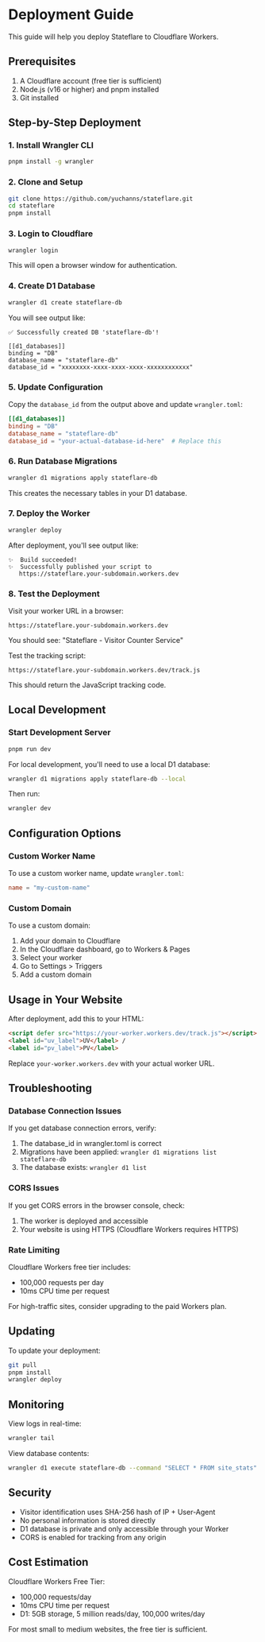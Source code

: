 # Deployment Guide

This guide will help you deploy Stateflare to Cloudflare Workers.

## Prerequisites

1. A Cloudflare account (free tier is sufficient)
2. Node.js (v16 or higher) and pnpm installed
3. Git installed

## Step-by-Step Deployment

### 1. Install Wrangler CLI

```bash
pnpm install -g wrangler
```

### 2. Clone and Setup

```bash
git clone https://github.com/yuchanns/stateflare.git
cd stateflare
pnpm install
```

### 3. Login to Cloudflare

```bash
wrangler login
```

This will open a browser window for authentication.

### 4. Create D1 Database

```bash
wrangler d1 create stateflare-db
```

You will see output like:

```
✅ Successfully created DB 'stateflare-db'!

[[d1_databases]]
binding = "DB"
database_name = "stateflare-db"
database_id = "xxxxxxxx-xxxx-xxxx-xxxx-xxxxxxxxxxxx"
```

### 5. Update Configuration

Copy the `database_id` from the output above and update `wrangler.toml`:

```toml
[[d1_databases]]
binding = "DB"
database_name = "stateflare-db"
database_id = "your-actual-database-id-here"  # Replace this
```

### 6. Run Database Migrations

```bash
wrangler d1 migrations apply stateflare-db
```

This creates the necessary tables in your D1 database.

### 7. Deploy the Worker

```bash
wrangler deploy
```

After deployment, you'll see output like:

```
✨  Build succeeded!
✨  Successfully published your script to
   https://stateflare.your-subdomain.workers.dev
```

### 8. Test the Deployment

Visit your worker URL in a browser:
```
https://stateflare.your-subdomain.workers.dev
```

You should see: "Stateflare - Visitor Counter Service"

Test the tracking script:
```
https://stateflare.your-subdomain.workers.dev/track.js
```

This should return the JavaScript tracking code.

## Local Development

### Start Development Server

```bash
pnpm run dev
```

For local development, you'll need to use a local D1 database:

```bash
wrangler d1 migrations apply stateflare-db --local
```

Then run:
```bash
wrangler dev
```

## Configuration Options

### Custom Worker Name

To use a custom worker name, update `wrangler.toml`:

```toml
name = "my-custom-name"
```

### Custom Domain

To use a custom domain:

1. Add your domain to Cloudflare
2. In the Cloudflare dashboard, go to Workers & Pages
3. Select your worker
4. Go to Settings > Triggers
5. Add a custom domain

## Usage in Your Website

After deployment, add this to your HTML:

```html
<script defer src="https://your-worker.workers.dev/track.js"></script>
<label id="uv_label">UV</label> /
<label id="pv_label">PV</label>
```

Replace `your-worker.workers.dev` with your actual worker URL.

## Troubleshooting

### Database Connection Issues

If you get database connection errors, verify:
1. The database_id in wrangler.toml is correct
2. Migrations have been applied: `wrangler d1 migrations list stateflare-db`
3. The database exists: `wrangler d1 list`

### CORS Issues

If you get CORS errors in the browser console, check:
1. The worker is deployed and accessible
2. Your website is using HTTPS (Cloudflare Workers requires HTTPS)

### Rate Limiting

Cloudflare Workers free tier includes:
- 100,000 requests per day
- 10ms CPU time per request

For high-traffic sites, consider upgrading to the paid Workers plan.

## Updating

To update your deployment:

```bash
git pull
pnpm install
wrangler deploy
```

## Monitoring

View logs in real-time:

```bash
wrangler tail
```

View database contents:

```bash
wrangler d1 execute stateflare-db --command "SELECT * FROM site_stats"
```

## Security

- Visitor identification uses SHA-256 hash of IP + User-Agent
- No personal information is stored directly
- D1 database is private and only accessible through your Worker
- CORS is enabled for tracking from any origin

## Cost Estimation

Cloudflare Workers Free Tier:
- 100,000 requests/day
- 10ms CPU time per request
- D1: 5GB storage, 5 million reads/day, 100,000 writes/day

For most small to medium websites, the free tier is sufficient.
